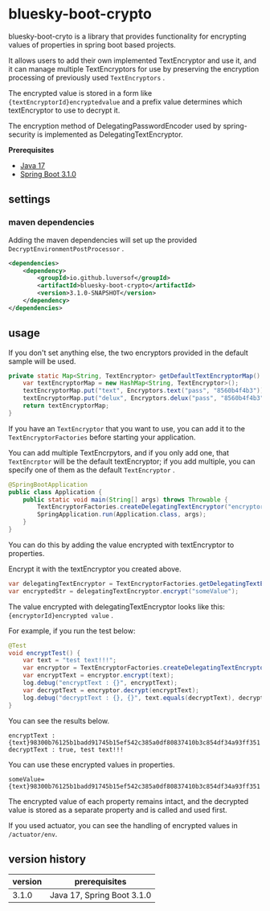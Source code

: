 # bluesky-boot-crypto

<!--
bluesky-boot-cryto는 spring boot 기반 프로젝트에서 properties의 값을 암호화 하기 위한 기능을 제공하는 라이브러리입니다.

사용자가 각자가 구현한 TextEncryptor를  추가하여 사용할 수 있으며 이전에 사용한 TextEncryptor의 암호화 처리도 유지하여 사용이 가능하도록 여러 개의 TextEncryptor를 관리할 수 있습니다.

암호화된 값은 `{textEncryptorId}암호화된값`  과 같은 형태로 저장되며 prefix 값으로 어떤 textEncryptor를 사용하여 복호화 할지 판단합니다.

spring-security에서 사용하는 DelegatingPasswordEncoder의 암호화 방식 그대로 DelegatingTextEncryptor로 구현하였습니다.
-->

bluesky-boot-cryto is a library that provides functionality for encrypting values of properties in spring boot based projects.

It allows users to add their own implemented TextEncryptor and use it, and it can manage multiple TextEncryptors for use by preserving the encryption processing of previously used `TextEncryptors` .

The encrypted value is stored in a form like `{textEncryptorId}encryptedvalue` and a prefix value determines which textEncryptor to use to decrypt it.

The encryption method of DelegatingPasswordEncoder used by spring-security is implemented as DelegatingTextEncryptor.

**Prerequisites**

- [Java 17](https://openjdk.java.net/)
- [Spring Boot 3.1.0](https://spring.io/)

## settings

### maven dependencies

<!--
maven dependencies를 추가하면 제공되는 `DecryptEnvironmentPostProcessor` 가 설정됩니다.
-->

Adding the maven dependencies will set up the provided `DecryptEnvironmentPostProcessor` .


```pom.xml
<dependencies>
    <dependency>
        <groupId>io.github.luversof</groupId>
        <artifactId>bluesky-boot-crypto</artifactId> 
        <version>3.1.0-SNAPSHOT</version> 
    </dependency>
</dependencies>
```

## usage

<!--
별다른 설정을 하지 않은  경우 기본 샘플로 제공되는 2개의 Encryptor가 사용됩니다.
-->

If you don't set anything else, the two encryptors provided in the default sample will be used.

```java
private static Map<String, TextEncryptor> getDefaultTextEncryptorMap() {
	var textEncryptorMap = new HashMap<String, TextEncryptor>();
	textEncryptorMap.put("text", Encryptors.text("pass", "8560b4f4b3"));
	textEncryptorMap.put("delux", Encryptors.delux("pass", "8560b4f4b3"));
	return textEncryptorMap;
}
```

<!--
사용하려는 `TextEncryptor` 가 있다면 application 시작 전에 해당 `TextEncryptor` 를 `TextEncryptorFactories` 에 추가하면 됩니다.

여러 개의 `TextEncrpytor` 를 추가할 수 있으며 하나만 추가한 경우 해당 `TextEncrptor` 가 기본 textEncryptor가 되며 여러 개를 추가하는 경우 그 중 하나를 default `TextEncryptor` 로 지정하면 됩니다.
-->

If you have an `TextEncryptor` that you want to use, you can add it to the `TextEncryptorFactories` before starting your application.

You can add multiple TextEncrpytors, and if you only add one, that `TextEncrptor` will be the default textEncryptor; if you add multiple, you can specify one of them as the default `TextEncryptor` .


```java
@SpringBootApplication
public class Application {
	public static void main(String[] args) throws Throwable {
		TextEncryptorFactories.createDelegatingTextEncryptor("encryptorId", encryptor);
		SpringApplication.run(Application.class, args);
	}
}
```


<!--
properties에 textEncryptor로 암호화된 값을 추가하면 됩니다.

위에서 만든 textEncryptor로 암호화합니다.
-->

You can do this by adding the value encrypted with textEncryptor to properties.

Encrypt it with the textEncryptor you created above.

```java
var delegatingTextEncryptor = TextEncryptorFactories.getDelegatingTextEncryptor();
var encryptedStr = delegatingTextEncryptor.encrypt("someValue");
```

<!--
delegatingTextEncryptor로 암호화한 값은 `{encryptorId}암호화된값` 과 같은 형태로 되어있습니다.

예를 들어 아래와 같이 테스트를 하면
-->

The value encrypted with delegatingTextEncryptor looks like this: `{encryptorId}encrypted value` .

For example, if you run the test below:

```java
@Test
void encryptTest() {
	var text = "test text!!!";
	var encryptor = TextEncryptorFactories.createDelegatingTextEncryptor();
	var encryptText = encryptor.encrypt(text);
	log.debug("encryptText : {}", encryptText);
	var decryptText = encryptor.decrypt(encryptText);
	log.debug("decryptText : {}, {}", text.equals(decryptText), decryptText);
}
```

<!--
아래와 같은 결과를 확인할 수 있습니다.
-->

You can see the results below.

```
encryptText : {text}98300b76125b1badd91745b15ef542c385a0df80837410b3c854df34a93ff351
decryptText : true, test text!!!
```

<!--
이렇게 암호화된 값을 properties에 사용하면 됩니다.
-->

You can use these encrypted values in properties.

```properties
someValue={text}98300b76125b1badd91745b15ef542c385a0df80837410b3c854df34a93ff351
```
<!--
각 properties의 암호화된 value는 그대로 유지되며 복호화된 값은 별도의 properties로 저장되어 우선 호출되어 사용됩니다.

actuator를 사용한 경우 `/actuator/env` 에서 암호화 값의 처리를 확인할 수 있습니다.
-->

The encrypted value of each property remains intact, and the decrypted value is stored as a separate property and is called and used first.

If you used actuator, you can see the handling of encrypted values in `/actuator/env`.

## version history

| version | prerequisites |
| ------------- | ------------- |
| 3.1.0 | Java 17, Spring Boot 3.1.0 |